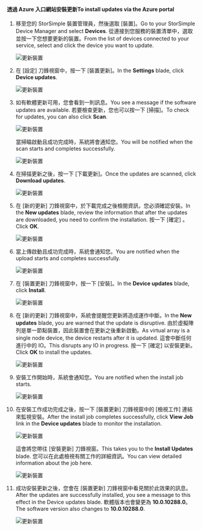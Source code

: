 <!--author=alkohli last changed: 11/07/16 -->

#### <a name="to-install-updates-via-the-azure-portal"></a><span data-ttu-id="1d28f-101">透過 Azure 入口網站安裝更新</span><span class="sxs-lookup"><span data-stu-id="1d28f-101">To install updates via the Azure portal</span></span>

1. <span data-ttu-id="1d28f-102">移至您的 StorSimple 裝置管理員，然後選取 [裝置]。</span><span class="sxs-lookup"><span data-stu-id="1d28f-102">Go to your StorSimple Device Manager and select **Devices**.</span></span> <span data-ttu-id="1d28f-103">從連接到您服務的裝置清單中，選取並按一下您想要更新的裝置。</span><span class="sxs-lookup"><span data-stu-id="1d28f-103">From the list of devices connected to your service, select and click the device you want to update.</span></span> 

    ![更新裝置](../includes/media/storsimple-virtual-array-install-update-via-portal/azupdate1m.png) 

2. <span data-ttu-id="1d28f-105">在 [設定] 刀鋒視窗中，按一下 [裝置更新]。</span><span class="sxs-lookup"><span data-stu-id="1d28f-105">In the **Settings** blade, click **Device updates**.</span></span> 

    ![更新裝置](../includes/media/storsimple-virtual-array-install-update-via-portal/azupdate2m.png)  

3. <span data-ttu-id="1d28f-107">如有軟體更新可用，您會看到一則訊息。</span><span class="sxs-lookup"><span data-stu-id="1d28f-107">You see a message if the software updates are available.</span></span> <span data-ttu-id="1d28f-108">若要檢查更新，您也可以按一下 [掃描]。</span><span class="sxs-lookup"><span data-stu-id="1d28f-108">To check for updates, you can also click **Scan**.</span></span>

    ![更新裝置](../includes/media/storsimple-virtual-array-install-update-via-portal/azupdate3m.png)

    <span data-ttu-id="1d28f-110">當掃瞄啟動且成功完成時，系統將會通知您。</span><span class="sxs-lookup"><span data-stu-id="1d28f-110">You will be notified when the scan starts and completes successfully.</span></span>

    ![更新裝置](../includes/media/storsimple-virtual-array-install-update-via-portal/azupdate5m.png)

4. <span data-ttu-id="1d28f-112">在掃描更新之後，按一下 [下載更新]。</span><span class="sxs-lookup"><span data-stu-id="1d28f-112">Once the updates are scanned, click **Download updates**.</span></span> 

    ![更新裝置](../includes/media/storsimple-virtual-array-install-update-via-portal/azupdate6m.png)

5. <span data-ttu-id="1d28f-114">在 [新的更新] 刀鋒視窗中，於下載完成之後檢閱資訊，您必須確認安裝。</span><span class="sxs-lookup"><span data-stu-id="1d28f-114">In the **New updates** blade, review the information that after the updates are downloaded, you need to confirm the installation.</span></span> <span data-ttu-id="1d28f-115">按一下 [確定] 。</span><span class="sxs-lookup"><span data-stu-id="1d28f-115">Click **OK**.</span></span>

    ![更新裝置](../includes/media/storsimple-virtual-array-install-update-via-portal/azupdate7m.png)

6. <span data-ttu-id="1d28f-117">當上傳啟動且成功完成時，系統會通知您。</span><span class="sxs-lookup"><span data-stu-id="1d28f-117">You are notified when the upload starts and completes successfully.</span></span>

     ![更新裝置](../includes/media/storsimple-virtual-array-install-update-via-portal/azupdate8m.png)

5. <span data-ttu-id="1d28f-119">在 [裝置更新] 刀鋒視窗中，按一下 [安裝]。</span><span class="sxs-lookup"><span data-stu-id="1d28f-119">In the **Device updates** blade, click **Install**.</span></span>

     ![更新裝置](../includes/media/storsimple-virtual-array-install-update-via-portal/azupdate11m.png)   

6. <span data-ttu-id="1d28f-121">在 [新的更新] 刀鋒視窗中，系統會提醒您更新將造成運作中斷。</span><span class="sxs-lookup"><span data-stu-id="1d28f-121">In the **New updates** blade, you are warned that the update is disruptive.</span></span> <span data-ttu-id="1d28f-122">由於虛擬陣列是單一節點裝置，因此裝置會在更新之後重新啟動。</span><span class="sxs-lookup"><span data-stu-id="1d28f-122">As virtual array is a single node device, the device restarts after it is updated.</span></span> <span data-ttu-id="1d28f-123">這會中斷任何進行中的 IO。</span><span class="sxs-lookup"><span data-stu-id="1d28f-123">This disrupts any IO in progress.</span></span> <span data-ttu-id="1d28f-124">按一下 [確定] 以安裝更新。</span><span class="sxs-lookup"><span data-stu-id="1d28f-124">Click **OK** to install the updates.</span></span> 

    ![更新裝置](../includes/media/storsimple-virtual-array-install-update-via-portal/azupdate12m.png) 

7. <span data-ttu-id="1d28f-126">安裝工作開始時，系統會通知您。</span><span class="sxs-lookup"><span data-stu-id="1d28f-126">You are notified when the install job starts.</span></span> 

    ![更新裝置](../includes/media/storsimple-virtual-array-install-update-via-portal/azupdate13m.png)

8.  <span data-ttu-id="1d28f-128">在安裝工作成功完成之後，按一下 [裝置更新] 刀鋒視窗中的 [檢視工作] 連結來監視安裝。</span><span class="sxs-lookup"><span data-stu-id="1d28f-128">After the install job completes successfully, click **View Job** link in the **Device updates** blade to monitor the installation.</span></span> 

    ![更新裝置](../includes/media/storsimple-virtual-array-install-update-via-portal/azupdate15m.png)

    <span data-ttu-id="1d28f-130">這會將您帶往 [安裝更新] 刀鋒視窗。</span><span class="sxs-lookup"><span data-stu-id="1d28f-130">This takes you to the **Install Updates** blade.</span></span> <span data-ttu-id="1d28f-131">您可以在此處檢視有關工作的詳細資訊。</span><span class="sxs-lookup"><span data-stu-id="1d28f-131">You can view detailed information about the job here.</span></span>

    ![更新裝置](../includes/media/storsimple-virtual-array-install-update-via-portal/azupdate16m.png)

9. <span data-ttu-id="1d28f-133">成功安裝更新之後，您會在 [裝置更新] 刀鋒視窗中看見關於此效果的訊息。</span><span class="sxs-lookup"><span data-stu-id="1d28f-133">After the updates are successfully installed, you see a message to this effect in the Device updates blade.</span></span> <span data-ttu-id="1d28f-134">軟體版本也會變更為 **10.0.10288.0**。</span><span class="sxs-lookup"><span data-stu-id="1d28f-134">The software version also changes to **10.0.10288.0**.</span></span> 

    ![更新裝置](../includes/media/storsimple-virtual-array-install-update-via-portal/azupdate17m.png)